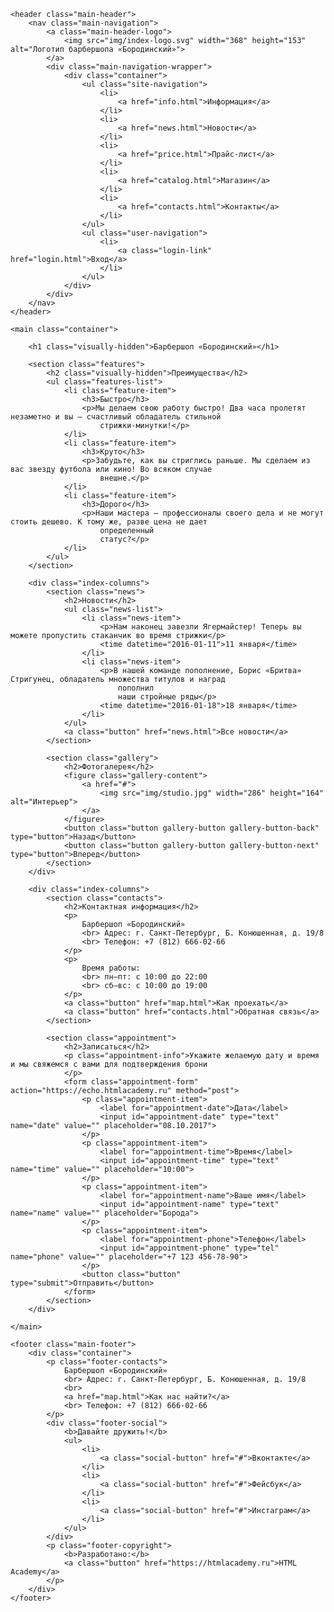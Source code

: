 <!DOCTYPE html>
<html lang="ru">

<head>
    <meta charset="UTF-8">
    <title>Барбершоп «Бородинский»</title>
    <link href="https://fonts.googleapis.com/css?family=PT+Sans+Narrow:400,700&amp;subset=latin,cyrillic"
        rel="stylesheet">
    <link href="css/normalize.css" rel="stylesheet">
    <link href="style.css" rel="stylesheet">

</head>

<body>

    <header class="main-header">
        <nav class="main-navigation">
            <a class="main-header-logo">
                <img src="img/index-logo.svg" width="368" height="153" alt="Логотип барбершопа «Бородинский»">
            </a>
            <div class="main-navigation-wrapper">
                <div class="container">
                    <ul class="site-navigation">
                        <li>
                            <a href="info.html">Информация</a>
                        </li>
                        <li>
                            <a href="news.html">Новости</a>
                        </li>
                        <li>
                            <a href="price.html">Прайс-лист</a>
                        </li>
                        <li>
                            <a href="catalog.html">Магазин</a>
                        </li>
                        <li>
                            <a href="contacts.html">Контакты</a>
                        </li>
                    </ul>
                    <ul class="user-navigation">
                        <li>
                            <a class="login-link" href="login.html">Вход</a>
                        </li>
                    </ul>
                </div>
            </div>
        </nav>
    </header>

    <main class="container">

        <h1 class="visually-hidden">Барбершоп «Бородинский»</h1>

        <section class="features">
            <h2 class="visually-hidden">Преимущества</h2>
            <ul class="features-list">
                <li class="feature-item">
                    <h3>Быстро</h3>
                    <p>Мы делаем свою работу быстро! Два часа пролетят незаметно и вы — счастливый обладатель стильной
                        стрижки-минутки!</p>
                </li>
                <li class="feature-item">
                    <h3>Круто</h3>
                    <p>Забудьте, как вы стриглись раньше. Мы сделаем из вас звезду футбола или кино! Во всяком случае
                        внешне.</p>
                </li>
                <li class="feature-item">
                    <h3>Дорого</h3>
                    <p>Наши мастера — профессионалы своего дела и не могут стоить дешево. К тому же, разве цена не дает
                        определенный
                        статус?</p>
                </li>
            </ul>
        </section>

        <div class="index-columns">
            <section class="news">
                <h2>Новости</h2>
                <ul class="news-list">
                    <li class="news-item">
                        <p>Нам наконец завезли Ягермайстер! Теперь вы можете пропустить стаканчик во время стрижки</p>
                        <time datetime="2016-01-11">11 января</time>
                    </li>
                    <li class="news-item">
                        <p>В нашей команде пополнение, Борис «Бритва» Стригунец, обладатель множества титулов и наград
                            пополнил
                            наши стройные ряды</p>
                        <time datetime="2016-01-18">18 января</time>
                    </li>
                </ul>
                <a class="button" href="news.html">Все новости</a>
            </section>

            <section class="gallery">
                <h2>Фотогалерея</h2>
                <figure class="gallery-content">
                    <a href="#">
                        <img src="img/studio.jpg" width="286" height="164" alt="Интерьер">
                    </a>
                </figure>
                <button class="button gallery-button gallery-button-back" type="button">Назад</button>
                <button class="button gallery-button gallery-button-next" type="button">Вперед</button>
            </section>
        </div>

        <div class="index-columns">
            <section class="contacts">
                <h2>Контактная информация</h2>
                <p>
                    Барбершоп «Бородинский»
                    <br> Адрес: г. Санкт-Петербург, Б. Конюшенная, д. 19/8
                    <br> Телефон: +7 (812) 666-02-66
                </p>
                <p>
                    Время работы:
                    <br> пн—пт: с 10:00 до 22:00
                    <br> сб—вс: с 10:00 до 19:00
                </p>
                <a class="button" href="map.html">Как проехать</a>
                <a class="button" href="contacts.html">Обратная связь</a>
            </section>

            <section class="appointment">
                <h2>Записаться</h2>
                <p class="appointment-info">Укажите желаемую дату и время и мы свяжемся с вами для подтверждения брони
                </p>
                <form class="appointment-form" action="https://echo.htmlacademy.ru" method="post">
                    <p class="appointment-item">
                        <label for="appointment-date">Дата</label>
                        <input id="appointment-date" type="text" name="date" value="" placeholder="08.10.2017">
                    </p>
                    <p class="appointment-item">
                        <label for="appointment-time">Время</label>
                        <input id="appointment-time" type="text" name="time" value="" placeholder="10:00">
                    </p>
                    <p class="appointment-item">
                        <label for="appointment-name">Ваше имя</label>
                        <input id="appointment-name" type="text" name="name" value="" placeholder="Борода">
                    </p>
                    <p class="appointment-item">
                        <label for="appointment-phone">Телефон</label>
                        <input id="appointment-phone" type="tel" name="phone" value="" placeholder="+7 123 456-78-90">
                    </p>
                    <button class="button" type="submit">Отправить</button>
                </form>
            </section>
        </div>

    </main>

    <footer class="main-footer">
        <div class="container">
            <p class="footer-contacts">
                Барбершоп «Бородинский»
                <br> Адрес: г. Санкт-Петербург, Б. Конюшенная, д. 19/8
                <br>
                <a href="map.html">Как нас найти?</a>
                <br> Телефон: +7 (812) 666-02-66
            </p>
            <div class="footer-social">
                <b>Давайте дружить!</b>
                <ul>
                    <li>
                        <a class="social-button" href="#">Вконтакте</a>
                    </li>
                    <li>
                        <a class="social-button" href="#">Фейсбук</a>
                    </li>
                    <li>
                        <a class="social-button" href="#">Инстаграм</a>
                    </li>
                </ul>
            </div>
            <p class="footer-copyright">
                <b>Разработано:</b>
                <a class="button" href="https://htmlacademy.ru">HTML Academy</a>
            </p>
        </div>
    </footer>

</body>

</html>
